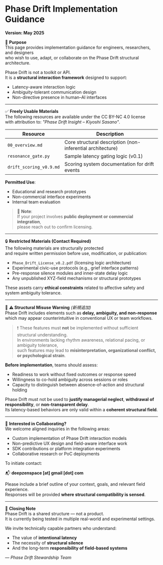 # Phase Drift Implementation Guidance  
**Version: May 2025**

🧭 **Purpose**  
This page provides implementation guidance for engineers, researchers, and designers  
who wish to use, adapt, or collaborate on the Phase Drift structural architecture.

Phase Drift is not a toolkit or API.  
It is a **structural interaction framework** designed to support:

- Latency-aware interaction logic  
- Ambiguity-tolerant communication design  
- Non-directive presence in human–AI interfaces  

---

✅ **Freely Usable Materials**  
The following resources are available under the CC BY-NC 4.0 license  
with attribution to: *"Phase Drift Insight – Kiyoshi Sasano"*.

| Resource                 | Description                                      |
|--------------------------|--------------------------------------------------|
| `00_overview.md`         | Core structural description (non-inferential architecture) |
| `resonance_gate.py`      | Sample latency gating logic (v0.1)              |
| `drift_scoring_v0.9.md`  | Scoring system documentation for drift events   |

**Permitted Use**:  
- Educational and research prototypes  
- Non-commercial interface experiments  
- Internal team evaluation  

> 📌 **Note**:  
> If your project involves **public deployment or commercial integration**,  
> please reach out to confirm licensing.

---

🔒 **Restricted Materials (Contact Required)**  
The following materials are structurally protected  
and require written permission before use, modification, or publication:

- `Phase_Drift_License_v0.2.pdf` (licensing logic architecture)  
- Experimental civic-use protocols (e.g., grief interface patterns)  
- Pre-response silence modules and inner-state delay logic  
- Any unpublished XYZ-field mechanisms or structural prototypes  

These assets carry **ethical constraints** related to affective safety and system ambiguity tolerance.

---

🛑 **⚠️ Structural Misuse Warning** *(新規追加)*  
Phase Drift includes elements such as **delay, ambiguity, and non-response**  
which may appear counterintuitive in conventional UX or team workflows.

> ❗ These features must **not** be implemented without sufficient structural understanding.  
> In environments lacking rhythm awareness, relational pacing, or ambiguity tolerance,  
> such features may lead to **misinterpretation, organizational conflict, or psychological strain**.

**Before implementation**, teams should assess:

- Readiness to work without fixed outcomes or response speed  
- Willingness to co-hold ambiguity across sessions or roles  
- Capacity to distinguish between absence-of-action and structural holding

Phase Drift must not be used to **justify managerial neglect**, **withdrawal of responsibility**, or **non-transparent delay**.  
Its latency-based behaviors are only valid within a **coherent structural field**.

---

🤝 **Interested in Collaborating?**  
We welcome aligned inquiries in the following areas:

- Custom implementation of Phase Drift interaction models  
- Non-predictive UX design and field-aware interface work  
- SDK contributions or platform integration experiments  
- Collaborative research or PoC deployments  

To initiate contact:

📬 **deepzenspace [at] gmail [dot] com**

Please include a brief outline of your context, goals, and relevant field experience.  
Responses will be provided **where structural compatibility is sensed**.

---

🌿 **Closing Note**  
Phase Drift is a shared structure — not a product.  
It is currently being tested in multiple real-world and experimental settings.

We invite technically capable partners who understand:

- The value of **intentional latency**  
- The necessity of **structural silence**  
- And the long-term **responsibility of field-based systems**

— *Phase Drift Stewardship Team*
